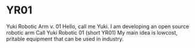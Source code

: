 # YR01
Yuki Robotic Arm v. 01
Hello, call me Yuki. I am developing an open source robotic arm Call Yuki Robotic 01 (short YR01)
My main idea is lowcost, pritable equipment that can be used in industry. 

